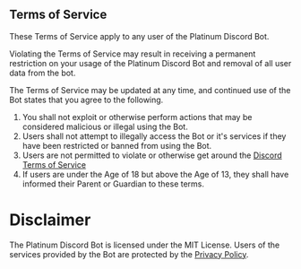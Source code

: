 ## Terms of Service

These Terms of Service apply to any user of the Platinum Discord Bot.

Violating the Terms of Service may result in receiving a permanent restriction on your usage of the Platinum Discord Bot and removal of all user data from the bot.

The Terms of Service may be updated at any time, and continued use of the Bot states that you agree to the following.

1) You shall not exploit or otherwise perform actions that may be considered malicious or illegal using the Bot.
2) Users shall not attempt to illegally access the Bot or it's services if they have been restricted or banned from using the Bot.
3) Users are not permitted to violate or otherwise get around the [Discord Terms of Service](https://discord.com/terms)
4) If users are under the Age of 18 but above the Age of 13, they shall have informed their Parent or Guardian to these terms.

# Disclaimer
The Platinum Discord Bot is licensed under the MIT License. Users of the services provided by the Bot are protected by the [Privacy Policy](https://maxdistructo.github.io/platinum/privacy.md).
